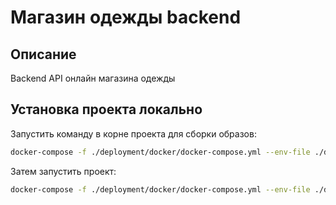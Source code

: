 # Магазин одежды backend #

## Описание ##

Backend API онлайн магазина одежды

## Установка проекта локально ##

Запустить команду в корне проекта для сборки образов:

```bash
docker-compose -f ./deployment/docker/docker-compose.yml --env-file ./deployment/docker/.env build
```

Затем запустить проект:

```bash
docker-compose -f ./deployment/docker/docker-compose.yml --env-file ./deployment/docker/.env up
```
